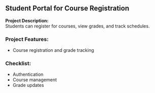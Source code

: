 ## Student Portal for Course Registration

**Project Description:**  
Students can register for courses, view grades, and track schedules.

### Project Features:
- Course registration and grade tracking

### Checklist:
- Authentication
- Course management
- Grade updates
